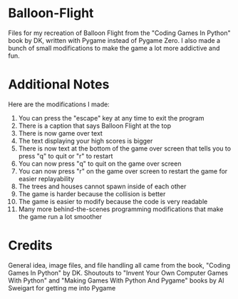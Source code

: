 # Balloon-Flight
Files for my recreation of Balloon Flight from the "Coding Games In Python" book by DK, written with Pygame instead of Pygame Zero. I also made a bunch of small modifications to make the game a lot more addictive and fun.

# Additional Notes
Here are the modifications I made:
1. You can press the "escape" key at any time to exit the program
2. There is a caption that says Balloon Flight at the top
3. There is now game over text
4. The text displaying your high scores is bigger
5. There is now text at the bottom of the game over screen that tells you to press "q" to quit or "r" to restart
6. You can now press "q" to quit on the game over screen
7. You can now press "r" on the game over screen to restart the game for easier replayability
8. The trees and houses cannot spawn inside of each other
9. The game is harder because the collision is better
10. The game is easier to modify because the code is very readable
11. Many more behind-the-scenes programming modifications that make the game run a lot smoother

# Credits
General idea, image files, and file handling all came from the book, "Coding Games In Python" by DK.
Shoutouts to "Invent Your Own Computer Games With Python" and "Making Games With Python And Pygame" books by Al Sweigart for getting me into Pygame
